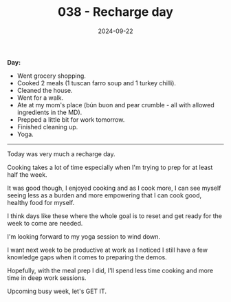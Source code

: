 ﻿---
title: 038 - Recharge day
date: 2024-09-22
categories: ["daily"]
tags: posts

---
**Day:** 

- Went grocery shopping.
- Cooked 2 meals (1 tuscan farro soup and 1 turkey chilli).
- Cleaned the house.
- Went for a walk.
- Ate at my mom's place (bún buon and pear crumble - all with allowed ingredients in the MD).
- Prepped a little bit for work tomorrow.
- Finished cleaning up.
- Yoga.

---
Today was very much a recharge day.

Cooking takes a lot of time especially when I'm trying to prep for at least half the week.

It was good though, I enjoyed cooking and as I cook more, I can see myself seeing less as a burden and more empowering that I can cook good, healthy food for myself.

I think days like these where the whole goal is to reset and get ready for the week to come are needed.

I'm looking forward to my yoga session to wind down.

I want next week to be productive at work as I noticed I still have a few knowledge gaps when it comes to preparing the demos.

Hopefully, with the meal prep I did, I'll spend less time cooking and more time in deep work sessions.

Upcoming busy week, let's GET IT.
